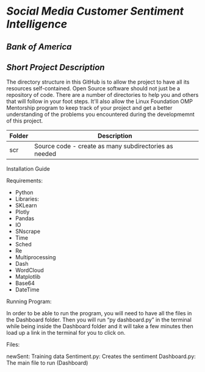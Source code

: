 # *Social Media Customer Sentiment Intelligence*
## *Bank of America*
## *Short Project Description*
The directory structure in this GitHub is to allow the project to have all its resources self-contained.
Open Source software should not just be a repository of code.  There are a number of directories to help you and others that will 
follow in your foot steps.  It'll also allow the Linux Foundation OMP Mentorship program to keep track of your project and get
a better understanding of the problems you encountered during the developmemnt of this project.

| Folder | Description |
|---|---|
| scr | Source code - create as many subdirectories as needed |

Installation Guide

Requirements:
- Python
 - Libraries:
  - SKLearn
  - Plotly
  - Pandas
  - IO
  - SNscrape
  - Time
  - Sched
  - Re
  - Multiprocessing
  - Dash
  - WordCloud
  - Matplotlib
  - Base64
  - DateTime


Running Program:

In order to be able to run the program, you will need to have all the files in the Dashboard folder. Then you will run “py dashboard.py” in the terminal while being inside the Dashboard folder and it will take a few minutes then load up a link in the terminal for you to click on.


Files:

newSent: Training data
Sentiment.py: Creates the sentiment
Dashboard.py: The main file to run (Dashboard)
